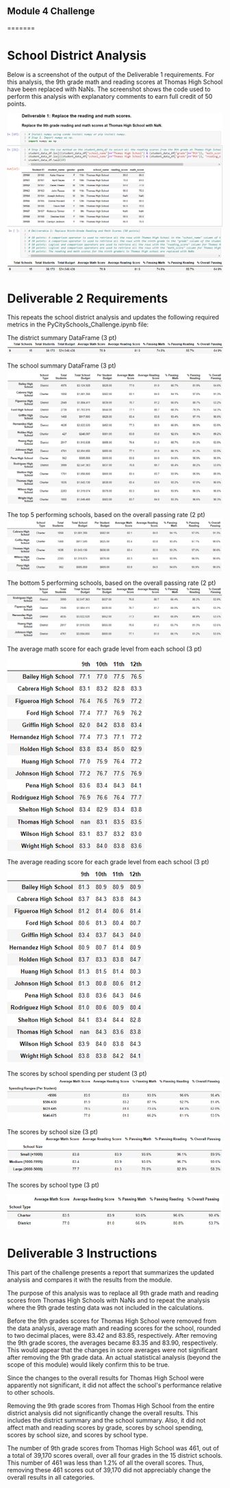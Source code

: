 ## Module 4 Challenge
=======
# School District Analysis
Below is a screenshot of the output of the Deliverable 1 requirements. For this analysis, the 9th grade math and reading scores at Thomas High School have been replaced with NaNs. The screenshot shows the code used to perform this analysis with explanatory comments to earn full credit of 50 points.

![LinkedImage](Resources/Replace_the_9th_grade_reading_and_math_scores_at_Thomas_High_School_with_NaN.png)
![LinkedImage](Resources/District_Summary_DataFrame.png)

# Deliverable 2 Requirements
This repeats the school district analysis and updates the following required metrics in the PyCitySchools_Challenge.ipynb file:

The district summary DataFrame (3 pt)
![LinkedImage](Resources/District_Summary_DataFrame.png)

The school summary DataFrame (3 pt)
![LinkedImage](Resources/School_Summary_DataFrame.png)

The top 5 performing schools, based on the overall passing rate (2 pt)
![LinkedImage](Resources/Top_5_performing_schools_based_on_overall_passing_rate.png)

The bottom 5 performing schools, based on the overall passing rate (2 pt)
![LinkedImage](Resources/Bottom_5_performing_schools_based_on_overall_passing_rate.png)

The average math score for each grade level from each school (3 pt)

![LinkedImage](Resources/Average_math_score_for_each_grade_level_from_each_school.png)

The average reading score for each grade level from each school (3 pt)

![LinkedImage](Resources/Average_reading_score_for_each_grade_level_from_each_school.png)

The scores by school spending per student (3 pt)
![LinkedImage](Resources/Scores_by_school_spending_per_student.png)

The scores by school size (3 pt)
![LinkedImage](Resources/Scores_by_school_size.png)

The scores by school type (3 pt)

![LinkedImage](Resources/Scores_by_school_type.png)

# Deliverable 3 Instructions
This part of the challenge presents a report that summarizes the updated analysis and compares it with the results from the module.

The purpose of this analysis was to replace all 9th grade math and reading scores from Thomas High Schools with NaNs and to repeat the analysis where the 9th grade testing data was not included in the calculations.

Before the 9th grades scores for Thomas High School were removed from the data analysis, average math and reading scores for the school, rounded to two decimal places, were 83.42 and 83.85, respectively. After removing the 9th grade scores, the averages became 83.35 and 83.90, respectively. This would appear that the changes in score averages were not significant after removing the 9th grade data. An actual statistical analysis (beyond the scope of this module) would likely confirm this to be true. 

Since the changes to the overall results for Thomas High School were apparently not significant, it did not affect the school's performance relative to other schools.

Removing the 9th grade scores from Thomas High School from the entire district analysis did not significantly change the overall results. This includes the district summary and the school summary. Also, it did not affect math and reading scores by grade, scores by school spending, scores by school size, and scores by school type.

The number of 9th grade scores from Thomas High School was 461, out of a total of 39,170 scores overall, over all four grades in the 15 district schools. This number of 461 was less than 1.2% of all the overall scores. Thus, removing these 461 scores out of 39,170 did not appreciably change the overall results in all categories. 